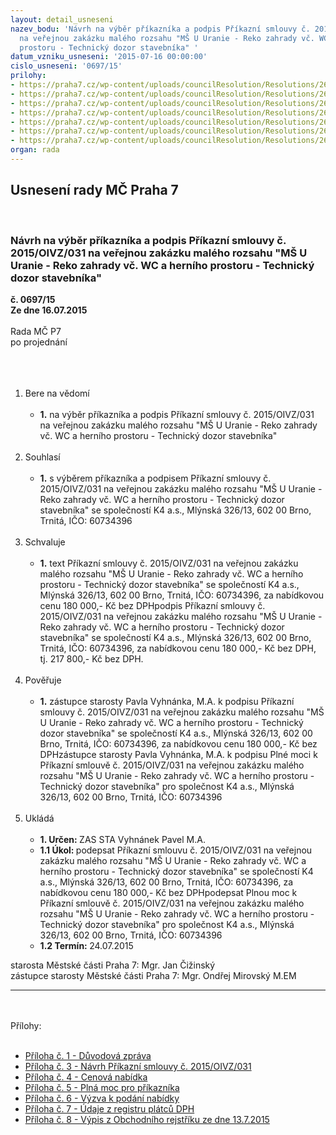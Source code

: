 ```yaml
---
layout: detail_usneseni
nazev_bodu: 'Návrh na výběr příkazníka a podpis Příkazní smlouvy č. 2015/OIVZ/031
  na veřejnou zakázku malého rozsahu "MŠ U Uranie - Reko zahrady vč. WC a herního
  prostoru - Technický dozor stavebníka" '
datum_vzniku_usneseni: '2015-07-16 00:00:00'
cislo_usneseni: '0697/15'
prilohy:
- https://praha7.cz/wp-content/uploads/councilResolution/Resolutions/26152/697_15_pril1.doc
- https://praha7.cz/wp-content/uploads/councilResolution/Resolutions/26152/45-15-3._n%c3%a1vrh_p%c5%99%c3%adkazn%c3%ad_smlouvy.doc
- https://praha7.cz/wp-content/uploads/councilResolution/Resolutions/26152/45-15-4._cenov%c3%a1_nab%c3%addla.pdf
- https://praha7.cz/wp-content/uploads/councilResolution/Resolutions/26152/45-15-5._pln%c3%a1_moc.doc
- https://praha7.cz/wp-content/uploads/councilResolution/Resolutions/26152/45-15-6._v%c3%bdzva_k_pod%c3%a1n%c3%ad_nab%c3%addky.pdf
- https://praha7.cz/wp-content/uploads/councilResolution/Resolutions/26152/45-15-7._v%c3%bdpis_z_registru_pl%c3%a1tc%c5%af.pdf
- https://praha7.cz/wp-content/uploads/councilResolution/Resolutions/26152/45-15-8._v%c3%bdpis_z_or_ze_dne_13.7.2015.pdf
organ: rada
---
```

<div id="ucUsn_pList" class="usn">
	<span><h2>Usnesení rady MČ Praha 7 </h2>
<br></span><div class="standBody">
<span><h3>Návrh na výběr příkazníka a podpis Příkazní smlouvy č. 2015/OIVZ/031 na veřejnou zakázku malého rozsahu "MŠ U Uranie - Reko zahrady vč. WC a herního prostoru - Technický dozor stavebníka" </h3></span><div class="center">
		<strong>č. 0697/15</strong><br>
	</div>
<div class="center">
		<strong>Ze dne 16.07.2015</strong><br><br>
	</div>Rada MČ P7<br>po projednání<br><br><br><ol>
<br><li>Bere na vědomí<br><ul>
<br><li>
<strong>1.</strong> na výběr příkazníka a podpis Příkazní smlouvy č. 2015/OIVZ/031 na veřejnou zakázku malého rozsahu "MŠ U Uranie - Reko zahrady vč. WC a herního prostoru - Technický dozor stavebníka" </li>
</ul>
<br>
</li>
<li>Souhlasí<br><ul>
<br><li>
<strong>1.</strong> s výběrem příkazníka a podpisem Příkazní smlouvy č. 2015/OIVZ/031 na veřejnou zakázku malého rozsahu "MŠ U Uranie - Reko zahrady vč. WC a herního prostoru - Technický dozor stavebníka" se společností K4 a.s., Mlýnská 326/13, 602 00 Brno, Trnitá, IČO: 60734396</li>
</ul>
<br>
</li>
<li>Schvaluje<br><ul>
<br><li>
<strong>1.</strong> text Příkazní smlouvy č. 2015/OIVZ/031 na veřejnou zakázku malého rozsahu "MŠ U Uranie - Reko zahrady vč. WC a herního prostoru - Technický dozor stavebníka" se společností K4 a.s., Mlýnská 326/13, 602 00 Brno, Trnitá, IČO: 60734396, za nabídkovou cenu 180 000,- Kč bez DPHpodpis Příkazní smlouvy č. 2015/OIVZ/031 na veřejnou zakázku malého rozsahu "MŠ U Uranie - Reko zahrady vč. WC a herního prostoru - Technický dozor stavebníka" se společností K4 a.s., Mlýnská 326/13, 602 00 Brno, Trnitá, IČO: 60734396, za nabídkovou cenu 180 000,- Kč bez DPH, tj. 217 800,- Kč bez DPH. </li>
</ul>
<br>
</li>
<li>Pověřuje<br><ul>
<br><li>
<strong>1.</strong> zástupce starosty Pavla Vyhnánka, M.A. k podpisu Příkazní smlouvy č. 2015/OIVZ/031 na veřejnou zakázku malého rozsahu "MŠ U Uranie - Reko zahrady vč. WC a herního prostoru - Technický dozor stavebníka" se společností K4 a.s., Mlýnská 326/13, 602 00 Brno, Trnitá, IČO: 60734396, za nabídkovou cenu 180 000,- Kč bez DPHzástupce starosty Pavla Vyhnánka, M.A. k podpisu Plné moci k Příkazní smlouvě č. 2015/OIVZ/031 na veřejnou zakázku malého rozsahu "MŠ U Uranie - Reko zahrady vč. WC a herního prostoru - Technický dozor stavebníka" pro společnost K4 a.s., Mlýnská 326/13, 602 00 Brno, Trnitá, IČO: 60734396 </li>
</ul>
<br>
</li>
<li>Ukládá<br><ul>
<br><li>
<strong>1. Určen: </strong>ZAS STA Vyhnánek Pavel M.A.<br>
</li>
<li>
<strong>1.1 Úkol: </strong>podepsat Příkazní smlouvu č. 2015/OIVZ/031 na veřejnou zakázku malého rozsahu "MŠ U Uranie - Reko zahrady vč. WC a herního prostoru - Technický dozor stavebníka" se společností K4 a.s., Mlýnská 326/13, 602 00 Brno, Trnitá, IČO: 60734396, za nabídkovou cenu 180 000,- Kč bez DPHpodepsat Plnou moc k Příkazní smlouvě č. 2015/OIVZ/031 na veřejnou zakázku malého rozsahu "MŠ U Uranie - Reko zahrady vč. WC a herního prostoru - Technický dozor stavebníka" pro společnost K4 a.s., Mlýnská 326/13, 602 00 Brno, Trnitá, IČO: 60734396<br>
</li>
<li>
<strong>1.2 Termín: </strong>24.07.2015</li>
</ul>
</li>
</ol>starosta Městské části Praha 7: Mgr. Jan Čižinský<br>zástupce starosty Městské části Praha 7: Mgr. Ondřej Mirovský M.EM <br><hr>
<br><br>Přílohy: <br><ul>
<br><li>
<a href="/zdroj.aspx?typ=4&amp;Id=64964&amp;sh=-1335629675" target="_blank" title="Odkaz na soubor - 28 kB - nové okno">Příloha č. 1 - Důvodová zpráva</a> <br>
</li>
<li>
<a href="/zdroj.aspx?typ=4&amp;id=64954&amp;sh=946889845" target="_blank" title="Odkaz na soubor - 92,5 kB - nové okno">Příloha č. 3 - Návrh Příkazní smlouvy č. 2015/OIVZ/031</a> <br>
</li>
<li>
<a href="/zdroj.aspx?typ=4&amp;id=64955&amp;sh=947896725" target="_blank" title="Odkaz na soubor - 121,4 kB - nové okno">Příloha č. 4 - Cenová nabídka</a> <br>
</li>
<li>
<a href="/zdroj.aspx?typ=4&amp;id=64956&amp;sh=946961845" target="_blank" title="Odkaz na soubor - 27,5 kB - nové okno">Příloha č. 5 - Plná moc pro příkazníka</a> <br>
</li>
<li>
<a href="/zdroj.aspx?typ=4&amp;id=64957&amp;sh=946919893" target="_blank" title="Odkaz na soubor - 1,5 MB - nové okno">Příloha č. 6 - Výzva k podání nabídky</a> <br>
</li>
<li>
<a href="/zdroj.aspx?typ=4&amp;id=64958&amp;sh=947377397" target="_blank" title="Odkaz na soubor - 92,9 kB - nové okno">Příloha č. 7 - Údaje z registru plátců DPH</a> <br>
</li>
<li>
<a href="/zdroj.aspx?typ=4&amp;id=64959&amp;sh=947204117" target="_blank" title="Odkaz na soubor - 58,1 kB - nové okno">Příloha č. 8 - Výpis z Obchodního rejstříku ze dne 13.7.2015</a> </li>
</ul>
</div>
</div>